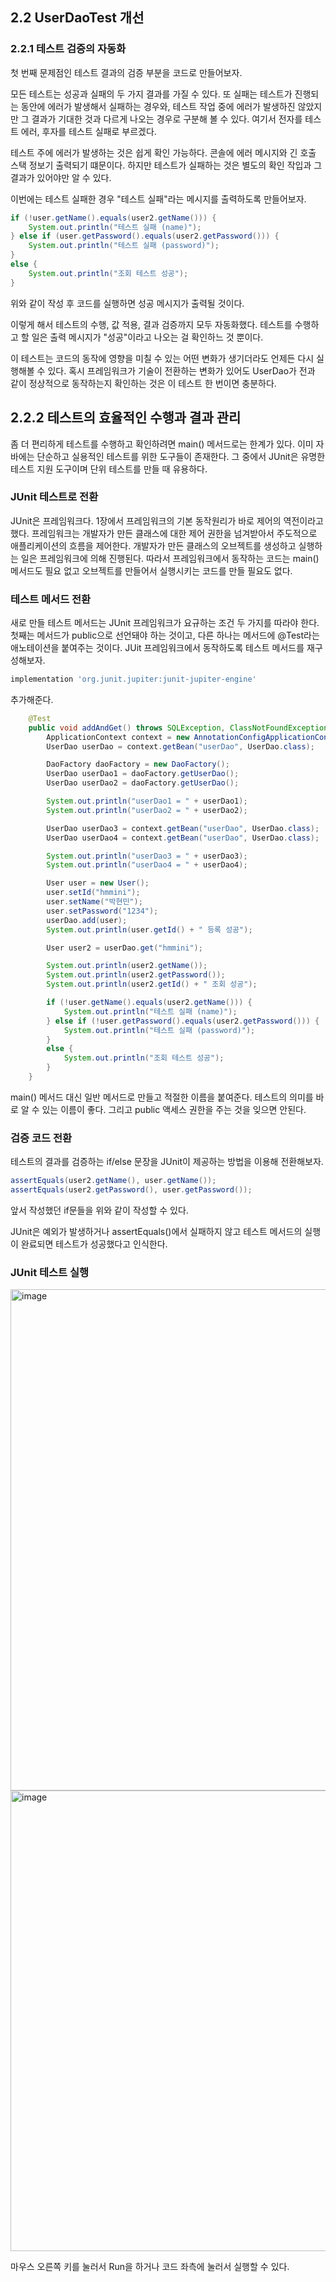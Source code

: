 ## 2.2 UserDaoTest 개선

### 2.2.1 테스트 검증의 자동화

첫 번째 문제점인 테스트 결과의 검증 부분을 코드로 만들어보자.

모든 테스트는 성공과 실패의 두 가지 결과를 가질 수 있다. 또 실패는 테스트가 진행되는 동안에 에러가 발생해서 실패하는 경우와, 테스트 작업 중에 에러가 발생하진 않았지만 그 결과가 기대한 것과 다르게 나오는 경우로 구분해 볼 수 있다. 여기서 전자를 테스트 에러, 후자를 테스트 실패로 부르겠다.

테스트 주에 에러가 발생하는 것은 쉽게 확인 가능하다. 콘솔에 에러 메시지와 긴 호출 스택 정보기 출력되기 떄문이다. 하지만 테스트가 실패하는 것은 별도의 확인 작입과 그 결과가 있어야만 알 수 있다.

이번에는 테스트 실패한 경우 "테스트 실패"라는 메시지를 출력하도록 만들어보자.

```java
if (!user.getName().equals(user2.getName())) {
    System.out.println("테스트 실패 (name)");
} else if (user.getPassword().equals(user2.getPassword())) {
    System.out.println("테스트 실패 (password)");
}
else {
    System.out.println("조회 테스트 성공");
}
```
위와 같이 작성 후 코드를 실행하면 성공 메시지가 출력될 것이다.

이렇게 해서 테스트의 수행, 값 적용, 결과 검증까지 모두 자동화했다. 테스트를 수행하고 할 일은 출력 메시지가 "성공"이라고 나오는 걸 확인하느 것 뿐이다.

이 테스트는 코드의 동작에 영향을 미칠 수 있는 어떤 변화가 생기더라도 언제든 다시 실행해볼 수 있다. 혹시 프레임워크가 기술이 전환하는 변화가 있어도 UserDao가 전과 같이 정상적으로 동작하는지 확인하는 것은 이 테스트 한 번이면 충분하다.

## 2.2.2 테스트의 효율적인 수행과 결과 관리

좀 더 편리하게 테스트를 수행하고 확인하려면 main() 메서드로는 한계가 있다. 이미 자바에는 단순하고 실용적인 테스트를 위한 도구들이 존재한다. 그 중에서 JUnit은 유명한 테스트 지원 도구이며 단위 테스트를 만들 때 유용하다.

### JUnit 테스트로 전환

JUnit은 프레임워크다. 1장에서 프레임워크의 기본 동작원리가 바로 제어의 역전이라고 했다. 프레임워크는 개발자가 만든 클래스에 대한 제어 권한을 넘겨받아서 주도적으로 애플리케이션의 흐름을 제어한다. 개발자가 만든 클래스의 오브젝트를 생성하고 실행하는 일은 프레임워크에 의해 진행된다. 따라서 프레임워크에서 동작하는 코드는 main() 메서드도 필요 없고 오브젝트를 만들어서 실행시키는 코드를 만들 필요도 없다.

### 테스트 메서드 전환

새로 만들 테스트 메서드는 JUnit 프레임워크가 요규하는 조건 두 가지를 따라야 한다. 첫째는 메서드가 public으로 선언돼야 하는 것이고, 다른 하나는 메서드에 @Test라는 애노테이션을 붙여주는 것이다. JUit 프레임워크에서 동작하도록 테스트 메서드를 재구성해보자.

```bash
implementation 'org.junit.jupiter:junit-jupiter-engine'
```
추가해준다.

```java
    @Test
    public void addAndGet() throws SQLException, ClassNotFoundException {
        ApplicationContext context = new AnnotationConfigApplicationContext(DaoFactory.class);
        UserDao userDao = context.getBean("userDao", UserDao.class);

        DaoFactory daoFactory = new DaoFactory();
        UserDao userDao1 = daoFactory.getUserDao();
        UserDao userDao2 = daoFactory.getUserDao();

        System.out.println("userDao1 = " + userDao1);
        System.out.println("userDao2 = " + userDao2);

        UserDao userDao3 = context.getBean("userDao", UserDao.class);
        UserDao userDao4 = context.getBean("userDao", UserDao.class);

        System.out.println("userDao3 = " + userDao3);
        System.out.println("userDao4 = " + userDao4);

        User user = new User();
        user.setId("hmmini");
        user.setName("박현민");
        user.setPassword("1234");
        userDao.add(user);
        System.out.println(user.getId() + " 등록 성공");

        User user2 = userDao.get("hmmini");

        System.out.println(user2.getName());
        System.out.println(user2.getPassword());
        System.out.println(user2.getId() + " 조회 성공");

        if (!user.getName().equals(user2.getName())) {
            System.out.println("테스트 실패 (name)");
        } else if (!user.getPassword().equals(user2.getPassword())) {
            System.out.println("테스트 실패 (password)");
        }
        else {
            System.out.println("조회 테스트 성공");
        }
    }
```

main() 메서드 대신 일반 메서드로 만들고 적절한 이름을 붙여준다. 테스트의 의미를 바로 알 수 있는 이름이 좋다. 그리고 public 액세스 권한을 주는 것을 잊으면 안된다.

### 검증 코드 전환

테스트의 결과를 검증하는 if/else 문장을 JUnit이 제공하는 방법을 이용해 전환해보자.

```java
assertEquals(user2.getName(), user.getName());
assertEquals(user2.getPassword(), user.getPassword());
```

앞서 작성했던 if문들을 위와 같이 작성할 수 있다. 

JUnit은 예외가 발생하거나 assertEquals()에서 실패하지 않고 테스트 메서드의 실행이 완료되면 테스트가 성공했다고 인식한다.

### JUnit 테스트 실행

<img width="802" alt="image" src="https://github.com/pak0426/pak0426/assets/59166263/ed145b13-34ba-4aa2-bd50-192e968730f0">

<img width="737" alt="image" src="https://github.com/pak0426/pak0426/assets/59166263/606317f3-ebbf-49f6-a2ea-52873adac61b">

마우스 오른쪽 키를 눌러서 Run을 하거나 코드 좌측에 눌러서 실행할 수 있다.